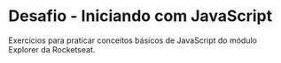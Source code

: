 # Desafio - Iniciando com JavaScript
Exercícios para praticar conceitos básicos de JavaScript do módulo Explorer da Rocketseat.
